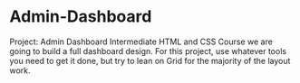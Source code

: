 # Admin-Dashboard
Project: Admin Dashboard Intermediate HTML and CSS Course we are going to build a full dashboard design. For this project, use whatever tools you need to get it done, but try to lean on Grid for the majority of the layout work. 

